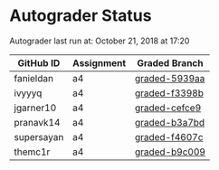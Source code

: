 # Autograder Status
Autograder last run at: October 21, 2018 at 17:20

| GitHub ID | Assignment | Graded Branch |
|-----------|------------|---------------|
| fanieldan | a4 | [graded-5939aa](https://github.com/Fall2018COMP401-001/a4-fanieldan/tree/graded-5939aa) | 
| ivyyyq | a4 | [graded-f3398b](https://github.com/Fall2018COMP401-001/a4-ivyyyq/tree/graded-f3398b) | 
| jgarner10 | a4 | [graded-cefce9](https://github.com/Fall2018COMP401-001/a4-jgarner10/tree/graded-cefce9) | 
| pranavk14 | a4 | [graded-b3a7bd](https://github.com/Fall2018COMP401-001/a4-pranavk14/tree/graded-b3a7bd) | 
| supersayan | a4 | [graded-f4607c](https://github.com/Fall2018COMP401-001/a4-supersayan/tree/graded-f4607c) | 
| themc1r | a4 | [graded-b9c009](https://github.com/Fall2018COMP401-001/a4-themc1r/tree/graded-b9c009) | 
